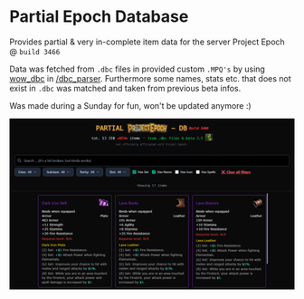 # Partial Epoch Database

Provides partial & very in-complete item data for the server Project Epoch @ `build 3466`

Data was fetched from `.dbc` files in provided custom `.MPQ's` by using [wow_dbc](https://docs.rs/wow_dbc/latest/wow_dbc/) in [/dbc_parser](https://github.com/your_username/dbc_parser). Furthermore some names, stats etc. that does not exist in `.dbc` was matched and taken from previous beta infos.

Was made during a Sunday for fun, won't be updated anymore :)

![site](docs/site.png "site")
